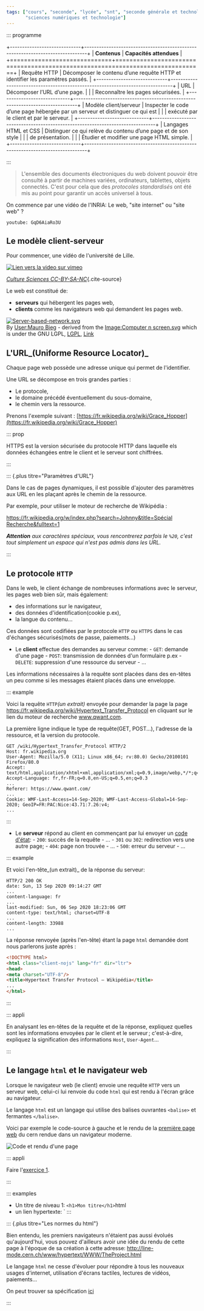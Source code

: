 ```yaml
---
tags: ["cours", "seconde", "lycée", "snt", "seconde générale et technologique",
       "sciences numériques et technologie"]
---
```


::: programme

+-----------------------------+-------------------------------------------------------------------------------+
|        **Contenus**         |                            **Capacités attendues**                            |
+=============================+===============================================================================+
| Requête HTTP                | Décomposer le contenu d’une requête HTTP et identifier les paramètres passés. |
+-----------------------------+-------------------------------------------------------------------------------+
| URL                         | Décomposer l’URL d’une page.                                                  |
|                             | Reconnaître les pages sécurisées.                                             |
+-----------------------------+-------------------------------------------------------------------------------+
| Modèle client/serveur       | Inspecter le code d’une page hébergée par un serveur et distinguer ce qui est |
|                             | exécuté par le client et par le serveur.                                      |
+-----------------------------+-------------------------------------------------------------------------------+
| Langages HTML et CSS        | Distinguer ce qui relève du contenu d’une page et de son style                |
|                             | de présentation.                                                              |
|                             | Étudier et modifier une page HTML simple.                                     |
+-----------------------------+-------------------------------------------------------------------------------+

:::

> L'ensemble des documents électroniques du web doivent pouvoir être consulté à partir de machines
> variées, ordinateurs, tablettes, objets connectés. C'est pour cela que des _protocoles
> standardisés_ ont été mis au point pour garantir un accès universel à tous.

On commence par une vidéo de l'INRIA: Le web, "site internet" ou "site web" ?

`youtube: GqD6AiaRo3U`

## Le modèle client-serveur

Pour commencer, une vidéo de l'université de Lille.

<!-- ![](../../videos/2.1Clients-serveursS3.mp4) -->

[![Lien vers la video sur vimeo](../../images/culture-sci.webp)](https://vimeo.com/138623558)

*[Culture Sciences CC-BY-SA-NC](https://culturenumerique.univ-lille.fr/module2.html#subsec_2_1)*{.cite-source}

Le web est constitué de:

- **serveurs** qui hébergent les pages web,
- **clients** comme les navigateurs web qui demandent les pages web.

<p><a href="https://commons.wikimedia.org/wiki/File:Server-based-network.svg#/media/File:Server-based-network.svg"><img src="https://upload.wikimedia.org/wikipedia/commons/thumb/f/fb/Server-based-network.svg/1200px-Server-based-network.svg.png" alt="Server-based-network.svg"></a><br>By <a href="//commons.wikimedia.org/wiki/User:Mauro_Bieg" title="User:Mauro Bieg">User:Mauro Bieg</a> - derived from the <a href="//commons.wikimedia.org/wiki/File:Computer_n_screen.svg" title="File:Computer n screen.svg">Image:Computer n screen.svg</a> which is under the GNU LGPL, <a href="http://www.gnu.org/licenses/lgpl.html" title="GNU Lesser General Public License">LGPL</a>, <a href="https://commons.wikimedia.org/w/index.php?curid=2551745">Link</a></p>


## L'URL_(Uniforme Resource Locator)_

Chaque page web possède une adresse unique qui permet de l'identifier.

Une URL se décompose en trois grandes parties :

- Le protocole,
- le domaine précédé éventuellement du sous-domaine,
- le chemin vers la ressource.

Prenons l'exemple suivant :
[https://fr.wikipedia.org/wiki/Grace_Hopper](https://fr.wikipedia.org/wiki/Grace_Hopper)

::: prop

HTTPS est la version sécurisée du protocole HTTP dans laquelle els données échangées entre le client et le serveur sont chiffrées.

:::

::: {.plus titre="Paramètres d'URL"}

Dans le cas de pages dynamiques, il est possible d'ajouter des paramètres aux URL en les plaçant
après le chemin de la ressource.

Par exemple, pour utiliser le moteur de recherche de Wikipédia :

[https://fr.wikipedia.org/w/index.php?search=Johnny&title=Spécial Recherche&fulltext=1](https://fr.wikipedia.org/w/index.php?search=Johnny&title=Sp%C3%A9cial%20Recherche&fulltext=1&ns0=1)

_**Attention** aux caractères spéciaux, vous rencontrerez parfois le `%20`, c'est tout simplement
un espace qui n'est pas admis dans les URL._

:::

## Le protocole `HTTP`

Dans le web, le client échange de nombreuses informations avec le serveur, les pages web bien sûr,
mais également:

- des informations sur le navigateur,
- des données d'identification(cookie p.ex),
- la langue du contenu...

Ces données sont codifiées par le protocole `HTTP` ou `HTTPS` dans le cas d'échanges sécurisés(mots
de passe, paiements...)

- Le **client** effectue des demandes au serveur comme:
       - `GET`: demande d'une page
       - `POST`: transmission de données d'un formulaire p.ex
       - `DELETE`: suppression d'une ressource du serveur
       - ...

Les informations nécessaires à la requête sont placées dans des en-têtes un peu comme si les
messages étaient placés dans une enveloppe.

::: example

Voici la requête `HTTP`_(un extrait)_ envoyée pour demander la page la page
https://fr.wikipedia.org/wiki/Hypertext_Transfer_Protocol en cliquant sur le lien du moteur de
recherche www.qwant.com.

La première ligne indique le type de requête(GET, POST...), l'adresse de la ressource, et la
version du protocole.

```
GET /wiki/Hypertext_Transfer_Protocol HTTP/2
Host: fr.wikipedia.org
User-Agent: Mozilla/5.0 (X11; Linux x86_64; rv:80.0) Gecko/20100101 Firefox/80.0
Accept: text/html,application/xhtml+xml,application/xml;q=0.9,image/webp,*/*;q=0.8
Accept-Language: fr,fr-FR;q=0.8,en-US;q=0.5,en;q=0.3
...
Referer: https://www.qwant.com/
...
Cookie: WMF-Last-Access=14-Sep-2020; WMF-Last-Access-Global=14-Sep-2020; GeoIP=FR:PAC:Nice:43.71:7.26:v4;
...
```

:::

- Le **serveur** répond au client en commençant par lui envoyer un [code d'état](https://fr.wikipedia.org/wiki/Liste_des_codes_HTTP):
       - `200`: succès de la requête
       - ...
       - `301` ou `302`: redirection vers une autre page;
       - `404`: page non trouvée
       - ...
       - `500`: erreur du serveur
       - ...

::: example

Et voici l'en-tête_(un extrait)_ de la réponse du serveur:

```
HTTP/2 200 OK
date: Sun, 13 Sep 2020 09:14:27 GMT
...
content-language: fr
...
last-modified: Sun, 06 Sep 2020 18:23:06 GMT
content-type: text/html; charset=UTF-8
...
content-length: 33988
...
```

La réponse renvoyée (après l'en-tête) étant la page `html` demandée dont nous parlerons juste
après :

```html
<!DOCTYPE html>
<html class="client-nojs" lang="fr" dir="ltr">
<head>
<meta charset="UTF-8"/>
<title>Hypertext Transfer Protocol — Wikipédia</title>
...
</html>
```

:::

::: appli

En analysant les en-têtes de la requête et de la réponse, expliquez quelles sont les informations
envoyées par le client et le serveur ; c'est-à-dire, expliquez la signification des informations
`Host`, `User-Agent`...

:::


## Le langage `html` et le navigateur web

Lorsque le navigateur web (le client) envoie une requête `HTTP` vers un serveur web, celui-ci lui
renvoie du code `html` qui est rendu à l'écran grâce au navigateur.

Le langage `html` est un langage qui utilise des balises ouvrantes `<balise>` et fermantes
`</balise>`.

Voici par exemple le code-source à gauche et le rendu de la [première page
web](http://info.cern.ch/hypertext/WWW/TheProject.html) du cern rendue dans un navigateur moderne.

![Code et rendu d'une page](../../images/cern-www-source-vs-rendu.png)


::: appli

Faire l'[exercice 1](./exo). 

:::

::: examples

- Un titre de niveau 1: `<h1>Mon titre</h1>`html
- un lien hypertexte: ` 
:::

::: {.plus titre="Les normes du html"}

Bien entendu, les premiers navigateurs n'étaient pas aussi évolués qu'aujourd'hui, vous pouvez
d'ailleurs avoir une idée du rendu de cette page à l'époque de sa création à cette adresse:
http://line-mode.cern.ch/www/hypertext/WWW/TheProject.html

Le langage `html` ne cesse d'évoluer pour répondre à tous les nouveaux usages d'internet,
utilisation d'écrans tactiles, lectures de vidéos, paiements...

On peut trouver sa spécification [ici](https://html.spec.whatwg.org/)

:::
